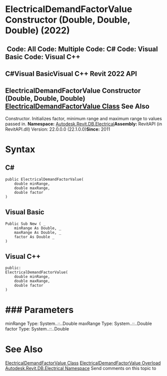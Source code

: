 # ElectricalDemandFactorValue Constructor (Double, Double, Double) (2022)

﻿
 Code: All Code: Multiple Code: C# Code: Visual Basic Code: Visual C++   
---  
C#Visual BasicVisual C++
Revit 2022 API  
---  
ElectricalDemandFactorValue Constructor (Double, Double, Double)  
[ElectricalDemandFactorValue Class](54de7c5a-916a-291e-5b9c-08ebce5a8ab0.md "ElectricalDemandFactorValue Class") See Also  
---  
Constructor. Initializes factor, minimum range and maximum range to values passed in. 
**Namespace:** [Autodesk.Revit.DB.Electrical](212a1314-7843-2c6c-3322-363127e4059f.md "Autodesk.Revit.DB.Electrical Namespace")**Assembly:** RevitAPI (in RevitAPI.dll) Version: 22.0.0.0 (22.1.0.0)**Since:** 2011 
# Syntax
C#  
---  
```text
public ElectricalDemandFactorValue(
	double minRange,
	double maxRange,
	double factor
)
```
  
Visual Basic  
---  
```text
Public Sub New ( _
	minRange As Double, _
	maxRange As Double, _
	factor As Double _
)
```
  
Visual C++  
---  
```text
public:
ElectricalDemandFactorValue(
	double minRange, 
	double maxRange, 
	double factor
)
```
  
# ### Parameters
minRange
    Type: System..::..Double
maxRange
    Type: System..::..Double
factor
    Type: System..::..Double
# See Also
[ElectricalDemandFactorValue Class](54de7c5a-916a-291e-5b9c-08ebce5a8ab0.md "ElectricalDemandFactorValue Class")
[ElectricalDemandFactorValue Overload](ea1ea23f-f2f6-2e09-6674-cb60dcc577df.md "ElectricalDemandFactorValue Constructor")
[Autodesk.Revit.DB.Electrical Namespace](212a1314-7843-2c6c-3322-363127e4059f.md "Autodesk.Revit.DB.Electrical Namespace")
Send comments on this topic to 